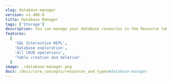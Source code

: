 ```yaml
---
slug: database-manager
version: v1.486.0
title: Database Manager
tags: ['Storage']
description: You can manage your database resources in the Resource tab
features:
  [
    'SQL Interactive REPL',
    'Database exploration',
    'All CRUD operations',
    'Table creation and deletion'
  ]
image: ./database-manager.png
docs: /docs/core_concepts/resources_and_types#database-manager
---
```

